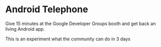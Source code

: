# Android Telephone

Give 15 minutes at the Google Developer Groups booth and get back an living Android app.

This is an experiment what the community can do in 3 days

